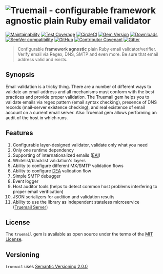 # ![Truemail - configurable framework agnostic plain Ruby email validator](https://truemail-rb.org/assets/images/truemail_logo.png)

[![Maintainability](https://api.codeclimate.com/v1/badges/0fea6d2e64d78d66b149/maintainability)](https://codeclimate.com/github/truemail-rb/truemail/maintainability)
[![Test Coverage](https://api.codeclimate.com/v1/badges/0fea6d2e64d78d66b149/test_coverage)](https://codeclimate.com/github/truemail-rb/truemail/test_coverage)
[![CircleCI](https://circleci.com/gh/truemail-rb/truemail/tree/master.svg?style=svg)](https://circleci.com/gh/truemail-rb/truemail/tree/master)
[![Gem Version](https://badge.fury.io/rb/truemail.svg)](https://badge.fury.io/rb/truemail)
[![Downloads](https://img.shields.io/gem/dt/truemail.svg?colorA=004d99&colorB=0073e6)](https://rubygems.org/gems/truemail)
[![SemVer compatibility](https://api.dependabot.com/badges/compatibility_score?dependency-name=truemail&package-manager=bundler&version-scheme=semver)](https://dependabot.com/compatibility-score.html?dependency-name=truemail&package-manager=bundler&version-scheme=semver)
[![GitHub](https://img.shields.io/github/license/truemail-rb/truemail-rack)](https://github.com/truemail-rb/truemail/blob/master/LICENSE.txt)
[![Contributor Covenant](https://img.shields.io/badge/Contributor%20Covenant-v1.4%20adopted-ff69b4.svg)](https://github.com/truemail-rb/truemail/blob/master/CODE_OF_CONDUCT.md)
[![Gitter](https://badges.gitter.im/truemail-rb/community.svg)](https://gitter.im/truemail-rb/community?utm_source=badge&utm_medium=badge&utm_campaign=pr-badge)

> Configurable **framework agnostic** plain Ruby email validator/verifier. Verify email via Regex, DNS, SMTP and even more. Be sure that email address valid and exists.

## Synopsis

Email validation is a tricky thing. There are a number of different ways to validate an email address and all mechanisms must conform with the best practices and provide proper validation. The Truemail gem helps you to validate emails via regex pattern (email syntax checking), presence of DNS records (mail-server existence checking), and real existence of email account on a current email server. Also Truemail gem allows performing an audit of the host in which runs.

## Features

1. Configurable layer-designed validator, validate only what you need
2. Only one runtime dependency
3. Supporting of internationalized emails ([EAI](https://en.wikipedia.org/wiki/Email_address#Internationalization))
4. Whitelist/blacklist validation's layers
5. Ability to configure different MX/SMTP validation flows
6. Ability to configure [DEA](https://en.wikipedia.org/wiki/Disposable_email_address) validation flow
7. Simple SMTP debugger
8. Event logger
9. Host auditor tools (helps to detect common host problems interfering to proper email verification)
10. JSON serializers for audition and validation results
11. Ability to use the library as independent stateless microservice ([Truemail Server](https://truemail-rb.org/truemail-rack))

## License

The `truemail` gem is available as open source under the terms of the [MIT License](https://opensource.org/licenses/MIT).

## Versioning

`truemail` uses [Semantic Versioning 2.0.0](https://semver.org)
